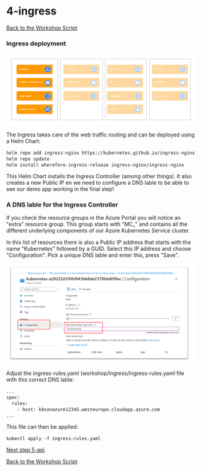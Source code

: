 # 4-ingress

[Back to the Workshop Script](/handson.md)

### Ingress deployment

![](/images/components-ingress.png)

The Ingress takes care of the web traffic routing and can be deployed using a Helm Chart:

```
helm repo add ingress-nginx https://kubernetes.github.io/ingress-nginx
helm repo update
helm install wherefore-ingress-release ingress-nginx/ingress-nginx
```

This Helm Chart installs the Ingress Controller (among other things). It also creates a new Public IP en we need to configure a DNS lable to be able to see our demo app working in the final step!

### A DNS lable for the Ingress Controller

If you check the resource groups in the Azure Portal you will notice an "extra" resource group. This group starts with "MC\_" and contains all the different underlying components of our Azure Kubernetes Service cluster.

In this list of resources there is also a Public IP address that starts with the name "Kubernetes" followed by a GUID. Select this IP address and choose "Configuration". Pick a unique DNS lable and enter this, press "Save".

![](/images/dnslabel.png)

Adjust the ingress-rules.yaml (workshop/ingress/ingress-rules.yaml file with this correct DNS lable:

```
...
spec:
  rules:
    - host: k8sonazure12345.westeurope.cloudapp.azure.com
...
```

This file can then be applied:

```
kubectl apply -f ingress-rules.yaml
```

[Next step 5-api](/workshop/5-api.md)

[Back to the Workshop Script](/handson.md)

